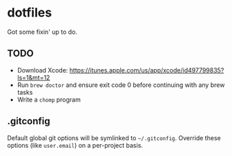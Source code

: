 # dotfiles

Got some fixin' up to do.

## TODO

+ Download Xcode: https://itunes.apple.com/us/app/xcode/id497799835?ls=1&mt=12
+ Run `brew doctor` and ensure exit code 0 before continuing with any brew tasks
+ Write a `chomp` program

## .gitconfig

Default global git options will be symlinked to `~/.gitconfig`. Override these options (like `user.email`) on a per-project basis.
